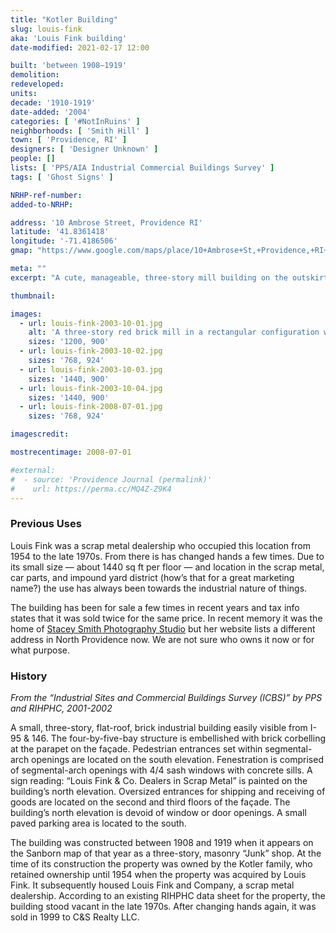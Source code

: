 ```yaml
---
title: "Kotler Building"
slug: louis-fink
aka: 'Louis Fink building'
date-modified: 2021-02-17 12:00

built: 'between 1908–1919'
demolition: 
redeveloped: 
units:
decade: '1910-1919'
date-added: '2004'
categories: [ '#NotInRuins' ]
neighborhoods: [ 'Smith Hill' ]
town: [ 'Providence, RI' ]
designers: [ 'Designer Unknown' ]
people: []
lists: [ 'PPS/AIA Industrial Commercial Buildings Survey' ]
tags: [ 'Ghost Signs' ]

NRHP-ref-number:
added-to-NRHP:

address: '10 Ambrose Street, Providence RI'
latitude: '41.8361418'
longitude: '-71.4186506'
gmap: "https://www.google.com/maps/place/10+Ambrose+St,+Providence,+RI+02908/@41.8361418,-71.4186506,17z/data=!3m1!4b1!4m5!3m4!1s0x89e4451ceaf0822f:0x461bd49ba86ea2cd!8m2!3d41.8361418!4d-71.4164619"

meta: ""
excerpt: "A cute, manageable, three-story mill building on the outskirts of Smith Hill surrounded by car yards"

thumbnail:

images:
  - url: louis-fink-2003-10-01.jpg
    alt: 'A three-story red brick mill in a rectangular configuration with brick corbelling and simple details. Replacement windows are square but set into arch openings. The building is on the edge of town, surrounded by car lots, with a view of the highway.'
    sizes: '1200, 900'
  - url: louis-fink-2003-10-02.jpg
    sizes: '768, 924'
  - url: louis-fink-2003-10-03.jpg
    sizes: '1440, 900'
  - url: louis-fink-2003-10-04.jpg
    sizes: '1440, 900'
  - url: louis-fink-2008-07-01.jpg
    sizes: '768, 924'

imagescredit: 

mostrecentimage: 2008-07-01

#external:
#  - source: 'Providence Journal (permalink)'
#    url: https://perma.cc/MQ4Z-Z9K4
---
```


### Previous Uses

Louis Fink was a scrap metal dealership who occupied this location from 1954 to the late 1970s. From there is has changed hands a few times. Due to its small size — about 1440 sq ft per floor — and location in the scrap metal, car parts, and impound yard district (how’s that for a great marketing name?) the use has always been towards the industrial nature of things.

The building has been for sale a few times in recent years and tax info states that it was sold twice for the same price. In recent memory it was the home of [Stacey Smith Photography Studio](https://www.stacysmithstudios.com) but her website lists a different address in North Providence now. We are not sure who owns it now or for what purpose. 


### History

_From the “Industrial Sites and Commercial Buildings Survey (ICBS)” by PPS and RIHPHC, 2001-2002_

A small, three-story, flat-roof, brick industrial building easily visible from I-95 & 146. The four-by-five-bay structure is embellished with brick corbelling at the parapet on the façade. Pedestrian entrances set within segmental-arch openings are located on the south elevation. Fenestration is comprised of segmental-arch openings with 4/4 sash windows with concrete sills. A sign reading: “Louis Fink & Co. Dealers in Scrap Metal” is painted on the building’s north elevation. Oversized entrances for shipping and receiving of goods are located on the second and third floors of the façade. The building’s north elevation is devoid of window or door openings. A small paved parking area is located to the south.

The building was constructed between 1908 and 1919 when it appears on the Sanborn map of that year as a three-story, masonry “Junk” shop. At the time of its construction the property was owned by the Kotler family, who retained ownership until 1954 when the property was acquired by Louis Fink. It subsequently housed Louis Fink and Company, a scrap metal dealership. According to an existing RIHPHC data sheet for the property, the building stood vacant in the late 1970s. After changing hands again, it was sold in 1999 to C&S Realty LLC.
